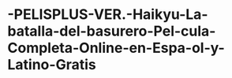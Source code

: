 # -PELISPLUS-VER.-Haikyu-La-batalla-del-basurero-Pel-cula-Completa-Online-en-Espa-ol-y-Latino-Gratis